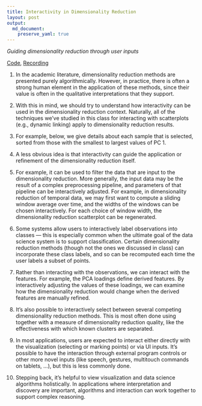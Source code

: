 ```yaml
---
title: Interactivity in Dimensionality Reduction
layout: post
output: 
  md_document:
    preserve_yaml: true
---
```


*Guiding dimensionality reduction through user inputs*

[Code](https://github.com/krisrs1128/stat679_code/tree/main/examples/week11/week11-4.Rmd),
[Recording]()

1.  In the academic literature, dimensionality reduction methods are
    presented purely algorithmically. However, in practice, there is
    often a strong human element in the application of these methods,
    since their value is often in the qualitative interpretations that
    they support.

2.  With this in mind, we should try to understand how interactivity can
    be used in the dimensionality reduction context. Naturally, all of
    the techniques we’ve studied in this class for interacting with
    scatterplots (e.g., dynamic linking) apply to dimensionality
    reduction results.

3.  For example, below, we give details about each sample that is
    selected, sorted from those with the smallest to largest values of
    PC 1.

4.  A less obvious idea is that interactivity can guide the application
    or refinement of the dimensionality reduction itself.

5.  For example, it can be used to filter the data that are input to the
    dimensionality reduction. More generally, the input data may be the
    result of a complex preprocessing pipeline, and parameters of that
    pipeline can be interactively adjusted. For example, in
    dimensionality reduction of temporal data, we may first want to
    compute a sliding window average over time, and the widths of the
    windows can be chosen interactively. For each choice of window
    width, the dimensionality reduction scatterplot can be regenerated.

6.  Some systems allow users to interactively label observations into
    classes — this is especially common when the ultimate goal of the
    data science system is to support classification. Certain
    dimensionality reduction methods (though not the ones we discussed
    in class) can incorporate these class labels, and so can be
    recomputed each time the user labels a subset of points.

7.  Rather than interacting with the observations, we can interact with
    the features. For example, the PCA loadings define derived features.
    By interactively adjusting the values of these loadings, we can
    examine how the dimensionality reduction would change when the
    derived features are manually refined.

8.  It’s also possible to interactively select between several competing
    dimensionality reduction methods. This is most often done using
    together with a measure of dimensionality reduction quality, like
    the effectiveness with which known clusters are separated.

9.  In most applications, users are expected to interact either directly
    with the visualization (selecting or marking points) or via UI
    inputs. It’s possible to have the interaction through external
    program controls or other more novel inputs (like speech, gestures,
    multitouch commands on tablets, …), but this is less commonly done.

10. Stepping back, it’s helpful to view visualization and data science
    algorithms holistically. In applications where interpretation and
    discovery are important, algorithms and interaction can work
    together to support complex reasoning.
